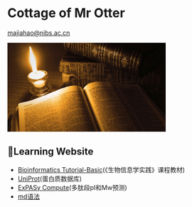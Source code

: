 # Cottage of Mr Otter
majiahao@nibs.ac.cn


<img src="书籍_mh1517477372998.jpg" height="200" style="margin-left:0em">

## 📖Learning Website
  * [Bioinformatics Tutorial-Basic](https://lulab2.gitbook.io/teaching/)(《生物信息学实践》课程教材)
  * [UniProt](https://www.uniprot.org/)(蛋白质数据库)
  * [ExPASy Compute](https://web.expasy.org/compute_pi/)(多肽段pI和Mw预测)
  * [md语法](https://github.com/adam-p/markdown-here/wiki/Markdown-Cheatsheet)
